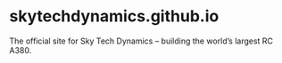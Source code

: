 # skytechdynamics.github.io
The official site for Sky Tech Dynamics – building the world’s largest RC A380.
